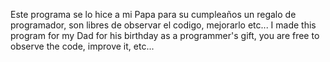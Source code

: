 Este programa se lo hice a mi Papa para su cumpleaños un regalo de programador, son libres de observar el codigo, mejorarlo etc...
I made this program for my Dad for his birthday as a programmer's gift, you are free to observe the code, improve it, etc...

